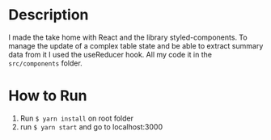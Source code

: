 # Description
I made the take home with React and the library styled-components.
To manage the update of a complex table state and be able to extract summary data from it I used the useReducer hook. 
All my code it in the `src/components` folder. 

# How to Run

1. Run `$ yarn install` on root folder
2. run `$ yarn start` and go to localhost:3000